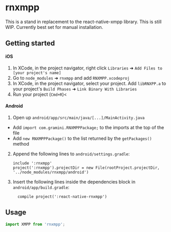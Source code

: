 
# rnxmpp

This is a stand in replacement to the react-native-xmpp library. This is still WIP. Currently best set for manual installation.

## Getting started

#### iOS

1. In XCode, in the project navigator, right click `Libraries` ➜ `Add Files to [your project's name]`
2. Go to `node_modules` ➜ `rnxmpp` and add `RNXMPP.xcodeproj`
3. In XCode, in the project navigator, select your project. Add `libRNXPP.a` to your project's `Build Phases` ➜ `Link Binary With Libraries`
4. Run your project (`Cmd+R`)<

#### Android

1. Open up `android/app/src/main/java/[...]/MainActivity.java`
  - Add `import com.gramini.RNXMPPPackage;` to the imports at the top of the file
  - Add `new RNXMPPPackage()` to the list returned by the `getPackages()` method
2. Append the following lines to `android/settings.gradle`:
  	```
  	include ':rnxmpp'
  	project(':rnxmpp').projectDir = new File(rootProject.projectDir, 	'../node_modules/rnxmpp/android')
  	```
3. Insert the following lines inside the dependencies block in `android/app/build.gradle`:
  	```
      compile project(':react-native-rnxmpp')
  	```

## Usage
```javascript
import XMPP from 'rnxmpp';

```
  